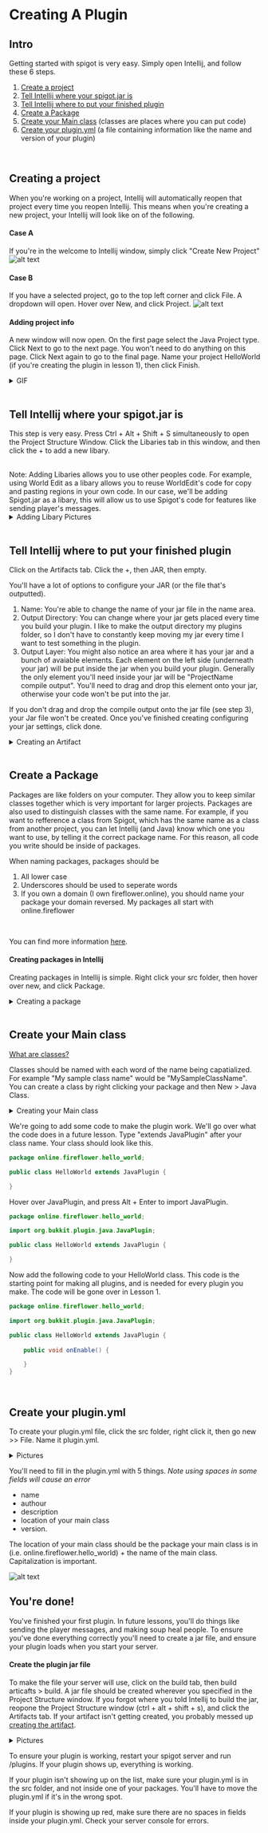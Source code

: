 # Creating A Plugin

## Intro
Getting started with spigot is very easy. Simply open Intellij, and follow these 6 steps.

1. [Create a project](https://github.com/Exeton/SpigotTutorial/blob/master/Resources/CreatingAPlugin.md#creating-a-project)
2. [Tell Intellij where your spigot.jar is](https://github.com/Exeton/SpigotTutorial/blob/master/Resources/CreatingAPlugin.md#tell-intellij-where-your-spigotjar-is)
3. [Tell Intellij where to put your finished plugin](https://github.com/Exeton/SpigotTutorial/blob/master/Resources/CreatingAPlugin.md#tell-intellij-where-to-put-your-finished-plugin)
4. [Create a Package](https://github.com/Exeton/SpigotTutorial/blob/master/Resources/CreatingAPlugin.md#create-a-package)
5. [Create your Main class](https://github.com/Exeton/SpigotTutorial/blob/master/Resources/CreatingAPlugin.md#create-your-main-class) (classes are places where you can put code)
6. [Create your plugin.yml](https://github.com/Exeton/SpigotTutorial/blob/master/Resources/CreatingAPlugin.md#create-your-pluginyml) (a file containing information like the name and version of your plugin)

<br>

## Creating a project
When you're working on a project, Intellij will automatically reopen that project every time you reopen Intellij. This means when you're creating a new project, your Intellij will look like on of the following.


#### Case A
If you're in the welcome to Intellij window, simply click "Create New Project"
![alt text](https://github.com/Exeton/SpigotTutorial/blob/master/LessonPictures/Lesson1/Create%20Project.PNG)


#### Case B
If you have a selected project, go to the top left corner and click File. A dropdown will open. Hover over New, and click Project.
![alt text](https://github.com/Exeton/SpigotTutorial/blob/master/LessonPictures/Lesson1/Create%20Project%202.PNG)


#### Adding project info
A new window will now open. On the first page select the Java Project type. Click Next to go to the next page. You won't need to do anything on this page. Click Next again to go to the final page. Name your project HelloWorld (if you're creating the plugin in lesson 1), then click Finish.

<details><summary>GIF</summary>

![alt text](https://github.com/Exeton/SpigotTutorial/blob/master/LessonPictures/Lesson1/Project%20Creation.gif)

</details>

<br>

## Tell Intellij where your spigot.jar is
This step is very easy. Press Ctrl + Alt + Shift + S simultaneously to open the Project Structure Window. Click the Libaries tab in this window, and then click the + to add a new libary. 

<br>
Note: Adding Libaries allows you to use other peoples code. For example, using World Edit as a libary allows you to reuse WorldEdit's code for copy and pasting regions in your own code. In our case, we'll be adding Spigot.jar as a libary, this will allow us to use Spigot's code for features like sending player's messages.

<br>

<details><summary>Adding Libary Pictures</summary>

![alt text](https://github.com/Exeton/SpigotTutorial/blob/master/LessonPictures/Lesson1/Project%20Structure%20Window.PNG)
![alt text](https://github.com/Exeton/SpigotTutorial/blob/master/LessonPictures/Lesson1/Java%20Libary.PNG)
![alt text](https://github.com/Exeton/SpigotTutorial/blob/master/LessonPictures/Lesson1/Spigot%20lib.PNG)

</details>

<br>

## Tell Intellij where to put your finished plugin

Click on the Artifacts tab. Click the +, then JAR, then empty. 

You'll have a lot of options to configure your JAR (or the file that's outputted).

1. Name: You're able to change the name of your jar file in the name area.
2. Output Directory: You can change where your jar gets placed every time you build your plugin. I like to make the output directory my plugins folder, so I don't have to constantly keep moving my jar every time I want to test something in the plugin.
3. Output Layer: You might also notice an area where it has your jar and a bunch of avaiable elements. Each element on the left side (underneath your jar) will be put inside the jar when you build your plugin. Generally the only element you'll need inside your jar will be "ProjectName compile output". You'll need to drag and drop this element onto your jar, otherwise your code won't be put into the jar.

If you don't drag and drop the compile output onto the jar file (see step 3), your Jar file won't be created. Once you've finished creating configuring your jar settings, click done.

<details><summary>Creating an Artifact</summary>

![alt text](https://github.com/Exeton/SpigotTutorial/blob/master/LessonPictures/Lesson1/Adding%20Artifact.PNG)
![alt text](https://github.com/Exeton/SpigotTutorial/blob/master/LessonPictures/Lesson1/Artifact%20Creation.PNG)

</details>

<br>

## Create a Package

Packages are like folders on your computer. They allow you to keep similar classes together which is very important for larger projects. Packages are also used to distinguish classes with the same name. For example, if you want to refference a class from Spigot, which has the same name as a class from another project, you can let Intellij (and Java) know which one you want to use, by telling it the correct package name. For this reason, all code you write should be inside of packages.

When naming packages, packages should be 
1. All lower case
2. Underscores should be used to seperate words
3. If you own a domain (I own fireflower.online), you should name your package your domain reversed. My packages all start with online.fireflower

<br>

You can find more information [here](https://docs.oracle.com/javase/tutorial/java/package/namingpkgs.html).

#### Creating packages in Intellij
Creating packages in Intellij is simple. Right click your src folder, then hover over new, and click Package.

<details><summary>Creating a package</summary>
  
![alt text](https://github.com/Exeton/SpigotTutorial/blob/master/LessonPictures/Lesson1Part2/Create%20Package.PNG)
![alt text](https://github.com/Exeton/SpigotTutorial/blob/master/LessonPictures/Lesson1Part2/Name%20package.PNG)

</details>

<br>

## Create your Main class

[What are classes?](https://docs.oracle.com/javase/tutorial/java/concepts/class.html)

Classes should be named with each word of the name being capatialized. For example "My sample class name" would be "MySampleClassName". You can create a class by right clicking your package and then New > Java Class. 

<details><summary>Creating your Main class</summary>
  
![alt text](https://github.com/Exeton/SpigotTutorial/blob/master/LessonPictures/Lesson1Part2/Create%20Package.PNG)
![alt text](https://github.com/Exeton/SpigotTutorial/blob/master/LessonPictures/Lesson1Part2/Name%20package.PNG)

</details>

We're going to add some code to make the plugin work. We'll go over what the code does in a future lesson. Type "extends JavaPlugin" after your class name. Your class should look like this.

```java
package online.fireflower.hello_world;

public class HelloWorld extends JavaPlugin {

}
```
Hover over JavaPlugin, and press Alt + Enter to import JavaPlugin.

```java
package online.fireflower.hello_world;

import org.bukkit.plugin.java.JavaPlugin;

public class HelloWorld extends JavaPlugin {

}
```

Now add the following code to your HelloWorld class. This code is the starting point for making all plugins, and is needed for every plugin you make. The code will be gone over in Lesson 1.

```Java
package online.fireflower.hello_world;

import org.bukkit.plugin.java.JavaPlugin;

public class HelloWorld extends JavaPlugin {
    
    public void onEnable() {

    }
}
```
<br>

## Create your plugin.yml

To create your plugin.yml file, click the src folder, right click it, then go new >> File. Name it plugin.yml.

<details><summary>Pictures</summary>
  
![alt text](https://github.com/Exeton/SpigotTutorial/blob/master/LessonPictures/Lesson1Part2/Create%20File.PNG)
![alt text](https://github.com/Exeton/SpigotTutorial/blob/master/LessonPictures/Lesson1Part2/NameFile.PNG)
![alt text](https://github.com/Exeton/SpigotTutorial/blob/master/LessonPictures/Lesson1Part2/Plugin.yml%20empty.PNG)

</details>

You'll need to fill in the plugin.yml with 5 things. *Note using spaces in some fields will cause an error*
* name
* authour
* description
* location of your main class
* version.

The location of your main class should be the package your main class is in (i.e. online.fireflower.hello_world) + the name of the main class. Capitalization is important.

![alt text](https://github.com/Exeton/SpigotTutorial/blob/master/LessonPictures/Lesson1Part2/Finished%20Config.PNG)

## You're done!

You've finished your first plugin. In future lessons, you'll do things like sending the player messages, and making soup heal people. To ensure you've done everything correctly you'll need to create a jar file, and ensure your plugin loads when you start your server.

#### Create the plugin jar file
To make the file your server will use, click on the build tab, then build articafts > build. A jar file should be created wherever you specified in the Project Structure window. If you forgot where you told Intellij to build the jar, reopone the Project Structure window (ctrl + alt + shift + s), and click the Artifacts tab. If your artifact isn't getting created, you probably messed up [creating the artifact](https://github.com/Exeton/SpigotTutorial/blob/master/Resources/CreatingAPlugin.md#tell-intellij-where-to-put-your-finished-plugin).

<details><summary>Pictures</summary>
  
![alt text](https://github.com/Exeton/SpigotTutorial/blob/master/LessonPictures/Lesson1Part2/Build%20Artifacts.PNG)
![alt text](https://github.com/Exeton/SpigotTutorial/blob/master/LessonPictures/Lesson1Part2/Build%20Artifacts%202.PNG)

</details>

To ensure your plugin is working, restart your spigot server and run /plugins. If your plugin shows up, everything is working. 

If your plugin isn't showing up on the list, make sure your plugin.yml is in the src folder, and not inside one of your packages. You'll have to move the plugin.yml if it's in the wrong spot.

If your plugin is showing up red, make sure there are no spaces in fields inside your plugin.yml. Check your server console for errors.
